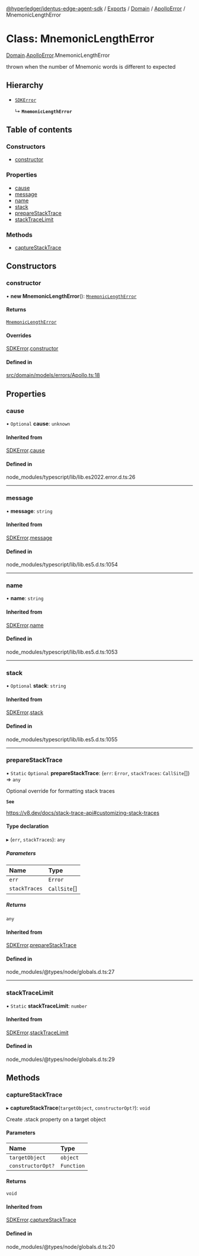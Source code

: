 [@hyperledger/identus-edge-agent-sdk](../README.md) / [Exports](../modules.md) / [Domain](../modules/Domain.md) / [ApolloError](../modules/Domain.ApolloError.md) / MnemonicLengthError

# Class: MnemonicLengthError

[Domain](../modules/Domain.md).[ApolloError](../modules/Domain.ApolloError.md).MnemonicLengthError

thrown when the number of Mnemonic words is different to expected

## Hierarchy

- [`SDKError`](Domain.CommonError.SDKError.md)

  ↳ **`MnemonicLengthError`**

## Table of contents

### Constructors

- [constructor](Domain.ApolloError.MnemonicLengthError.md#constructor)

### Properties

- [cause](Domain.ApolloError.MnemonicLengthError.md#cause)
- [message](Domain.ApolloError.MnemonicLengthError.md#message)
- [name](Domain.ApolloError.MnemonicLengthError.md#name)
- [stack](Domain.ApolloError.MnemonicLengthError.md#stack)
- [prepareStackTrace](Domain.ApolloError.MnemonicLengthError.md#preparestacktrace)
- [stackTraceLimit](Domain.ApolloError.MnemonicLengthError.md#stacktracelimit)

### Methods

- [captureStackTrace](Domain.ApolloError.MnemonicLengthError.md#capturestacktrace)

## Constructors

### constructor

• **new MnemonicLengthError**(): [`MnemonicLengthError`](Domain.ApolloError.MnemonicLengthError.md)

#### Returns

[`MnemonicLengthError`](Domain.ApolloError.MnemonicLengthError.md)

#### Overrides

[SDKError](Domain.CommonError.SDKError.md).[constructor](Domain.CommonError.SDKError.md#constructor)

#### Defined in

[src/domain/models/errors/Apollo.ts:18](https://github.com/hyperledger/identus-edge-agent-sdk-ts/blob/b1a74ed6fd4a9050ce3bb69d50435414a88a059a/src/domain/models/errors/Apollo.ts#L18)

## Properties

### cause

• `Optional` **cause**: `unknown`

#### Inherited from

[SDKError](Domain.CommonError.SDKError.md).[cause](Domain.CommonError.SDKError.md#cause)

#### Defined in

node_modules/typescript/lib/lib.es2022.error.d.ts:26

___

### message

• **message**: `string`

#### Inherited from

[SDKError](Domain.CommonError.SDKError.md).[message](Domain.CommonError.SDKError.md#message)

#### Defined in

node_modules/typescript/lib/lib.es5.d.ts:1054

___

### name

• **name**: `string`

#### Inherited from

[SDKError](Domain.CommonError.SDKError.md).[name](Domain.CommonError.SDKError.md#name)

#### Defined in

node_modules/typescript/lib/lib.es5.d.ts:1053

___

### stack

• `Optional` **stack**: `string`

#### Inherited from

[SDKError](Domain.CommonError.SDKError.md).[stack](Domain.CommonError.SDKError.md#stack)

#### Defined in

node_modules/typescript/lib/lib.es5.d.ts:1055

___

### prepareStackTrace

▪ `Static` `Optional` **prepareStackTrace**: (`err`: `Error`, `stackTraces`: `CallSite`[]) => `any`

Optional override for formatting stack traces

**`See`**

https://v8.dev/docs/stack-trace-api#customizing-stack-traces

#### Type declaration

▸ (`err`, `stackTraces`): `any`

##### Parameters

| Name | Type |
| :------ | :------ |
| `err` | `Error` |
| `stackTraces` | `CallSite`[] |

##### Returns

`any`

#### Inherited from

[SDKError](Domain.CommonError.SDKError.md).[prepareStackTrace](Domain.CommonError.SDKError.md#preparestacktrace)

#### Defined in

node_modules/@types/node/globals.d.ts:27

___

### stackTraceLimit

▪ `Static` **stackTraceLimit**: `number`

#### Inherited from

[SDKError](Domain.CommonError.SDKError.md).[stackTraceLimit](Domain.CommonError.SDKError.md#stacktracelimit)

#### Defined in

node_modules/@types/node/globals.d.ts:29

## Methods

### captureStackTrace

▸ **captureStackTrace**(`targetObject`, `constructorOpt?`): `void`

Create .stack property on a target object

#### Parameters

| Name | Type |
| :------ | :------ |
| `targetObject` | `object` |
| `constructorOpt?` | `Function` |

#### Returns

`void`

#### Inherited from

[SDKError](Domain.CommonError.SDKError.md).[captureStackTrace](Domain.CommonError.SDKError.md#capturestacktrace)

#### Defined in

node_modules/@types/node/globals.d.ts:20
